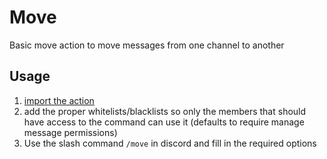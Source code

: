 # Move

Basic move action to move messages from one channel to another

## Usage

1) [import the action](https://github.com/Canehdian/community-actions/tree/master#import-actions-from-this-repository-into-your-server)
2) add the proper whitelists/blacklists so only the members that should have access to the command can use it (defaults to require manage message permissions)
3) Use the slash command `/move` in discord and fill in the required options
